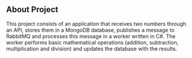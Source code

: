 ## About Project

This project consists of an application that receives two numbers through an API, stores them in a MongoDB database, publishes a message to RabbitMQ and processes this message in a worker written in C#. 
The worker performs basic mathematical operations (addition, subtraction, multiplication and division) and updates the database with the results.
